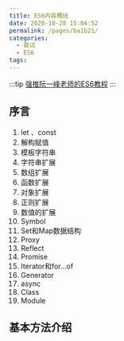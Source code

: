 ```yaml
---
title: ES6内容概括
date: 2020-10-28 15:04:52
permalink: /pages/ba1b21/
categories: 
  - 面试
  - ES6
tags: 
---
```


:::tip
[强推阮一峰老师的ES6教程](https://es6.ruanyifeng.com/)
:::

## 序言

1. let 、const
2. 解构赋值
3. 模板字符串
4. 字符串扩展
5. 数组扩展
6. 函数扩展
7. 对象扩展
8. 正则扩展
9. 数值的扩展
10. Symbol
11. Set和Map数据结构
12. Proxy
13. Reflect
14. Promise
15. Iterator和for...of
16. Generator
17. async
18. Class
19. Module

## 基本方法介绍

